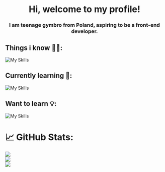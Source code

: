<h1 align="center">Hi, welcome to my profile!</h1>
<h3 align="center">I am teenage gymbro from Poland, aspiring to be a front-end developer.</h3>

## Things i know 💪🏻:

![My Skills](https://skillicons.dev/icons?i=html,css,javascript,typescript,tailwind)

## Currently learning 🧠:

![My Skills](https://skillicons.dev/icons?i=angular,reactivex)

## Want to learn 💡:

![My Skills](https://skillicons.dev/icons?i=nodejs,mongodb,nestjs)

# 📈 GitHub Stats:
![](https://github-readme-stats.vercel.app/api?username=pulpetto&theme=dark&hide_border=true&include_all_commits=false&count_private=true)<br/>
![](https://github-readme-streak-stats.herokuapp.com/?user=pulpetto&theme=dark&hide_border=true)<br/>
![](https://github-readme-stats.vercel.app/api/top-langs/?username=pulpetto&theme=dark&hide_border=true&include_all_commits=true&count_private=true&layout=compact)

<!-- [![Top Langs](https://<YOUR_CUSTOM_URL>/api/top-langs/?username=assebc)](https://github.com/anuraghazra/github-readme-stats) -->
<!-- ![image](https://github-readme-stats.vercel.app/api/top-langs/?username=pulpetto&layout=compact&langs_count=8&hide_border=true&title_color=000000&icon_color=000000&text_color=000000&bg_color=ffffff) -->
